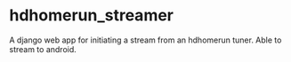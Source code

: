 hdhomerun_streamer
==================

A django web app for initiating a stream from an hdhomerun tuner. Able to stream to android.